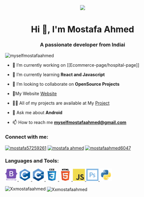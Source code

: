 
<h1 align="center">
<a href="https://git.io/typing-svg">

<img src="https://readme-typing-svg.herokuapp.com/?lines=Hello,+There!+👋;This+is+Mostafa...;Nice+to+meet+you!&center=true&size=30"/>
</a>

</h1>
<h1 align="center">Hi 👋, I'm Mostafa Ahmed</h1>
<h3 align="center">A passionate developer from Indiai</h3>

<p align="left"> <img src="https://komarev.com/ghpvc/?username=myselfmostafaahmed&label=Profile%20views&color=0e75b6&style=flat" alt="myselfmostafaahmed" /> </p>

- 🔭 I’m currently working on [[Ecommerce-page/hospital-page]]

- 🌱 I’m currently learning **React and Javascript**

- 👯 I’m looking to collaborate on **OpenSource Projects**

- 🌱My Website [Website](https://dl-lottery.com/)

- 👨‍💻 All of my projects are available at My  [Project]( https://dl-lottery.com/)

- 💬 Ask me about **Android**

- 📫 How to reach me **myselfmostafaahmed@gmail.com**

<h3 align="left">Connect with me:</h3>
<p align="left">
<a href="https://twitter.com/mostafa57259261" target="blank"><img align="center" src="https://raw.githubusercontent.com/rahuldkjain/github-profile-readme-generator/master/src/images/icons/Social/twitter.svg" alt="mostafa57259261" height="30" width="40" /></a>
<a href="https://fb.com/mostafa ahmed" target="blank"><img align="center" src="https://raw.githubusercontent.com/rahuldkjain/github-profile-readme-generator/master/src/images/icons/Social/facebook.svg" alt="mostafa ahmed" height="30" width="40" /></a>
<a href="https://instagram.com/mostafaahmed6047" target="blank"><img align="center" src="https://raw.githubusercontent.com/rahuldkjain/github-profile-readme-generator/master/src/images/icons/Social/instagram.svg" alt="mostafaahmed6047" height="30" width="40" /></a>
</p>

<h3 align="left">Languages and Tools:</h3>
<p align="left"> <a href="https://getbootstrap.com" target="_blank" rel="noreferrer"> <img src="https://raw.githubusercontent.com/devicons/devicon/master/icons/bootstrap/bootstrap-plain-wordmark.svg" alt="bootstrap" width="40" height="40"/> </a> <a href="https://www.cprogramming.com/" target="_blank" rel="noreferrer"> <img src="https://raw.githubusercontent.com/devicons/devicon/master/icons/c/c-original.svg" alt="c" width="40" height="40"/> </a> <a href="https://www.w3schools.com/cpp/" target="_blank" rel="noreferrer"> <img src="https://raw.githubusercontent.com/devicons/devicon/master/icons/cplusplus/cplusplus-original.svg" alt="cplusplus" width="40" height="40"/> </a> <a href="https://www.w3schools.com/css/" target="_blank" rel="noreferrer"> <img src="https://raw.githubusercontent.com/devicons/devicon/master/icons/css3/css3-original-wordmark.svg" alt="css3" width="40" height="40"/> </a> <a href="https://www.w3.org/html/" target="_blank" rel="noreferrer"> <img src="https://raw.githubusercontent.com/devicons/devicon/master/icons/html5/html5-original-wordmark.svg" alt="html5" width="40" height="40"/> </a> <a href="https://developer.mozilla.org/en-US/docs/Web/JavaScript" target="_blank" rel="noreferrer"> <img src="https://raw.githubusercontent.com/devicons/devicon/master/icons/javascript/javascript-original.svg" alt="javascript" width="40" height="40"/> </a> <a href="https://www.photoshop.com/en" target="_blank" rel="noreferrer"> <img src="https://raw.githubusercontent.com/devicons/devicon/master/icons/photoshop/photoshop-line.svg" alt="photoshop" width="40" height="40"/> </a> <a href="https://www.python.org" target="_blank" rel="noreferrer"> <img src="https://raw.githubusercontent.com/devicons/devicon/master/icons/python/python-original.svg" alt="python" width="40" height="40"/> </a> </p>

<p><img align="left" src="https://github-readme-stats.vercel.app/api/top-langs?username=Xxmostafaahmed&show_icons=true&locale=en&layout=compact" alt="Xxmostafaahmed" /></p>

<p>&nbsp;<img align="center" src="https://github-readme-stats.vercel.app/api?username=Xxmostafaahmed&show_icons=true&locale=en" alt="Xxmostafaahmed" /></p>
